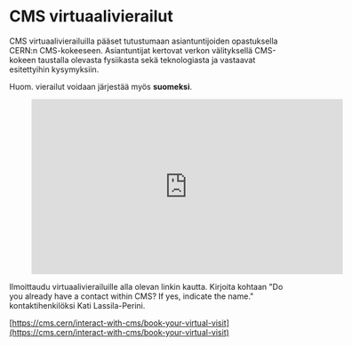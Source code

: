 # CMS virtuaalivierailut

CMS virtuaalivierailuilla pääset tutustumaan asiantuntijoiden opastuksella CERN:n CMS-kokeeseen.
Asiantuntijat kertovat verkon välityksellä CMS-kokeen taustalla olevasta fysiikasta sekä teknologiasta ja vastaavat esitettyihin kysymyksiin.

Huom. vierailut voidaan järjestää myös **suomeksi**.

<figure class="video_container">
  <iframe width="560" height="315" src="https://www.youtube.com/embed/uvgb-GQorWE" frameborder="0" allow="accelerometer; autoplay; clipboard-write; encrypted-media; gyroscope; picture-in-picture" allowfullscreen></iframe>
</figure>

Ilmoittaudu virtuaalivierailuille alla olevan linkin kautta. Kirjoita kohtaan "Do you already have a contact within CMS? If yes, indicate the name." kontaktihenkilöksi Kati Lassila-Perini.

[https://cms.cern/interact-with-cms/book-your-virtual-visit](https://cms.cern/interact-with-cms/book-your-virtual-visit)